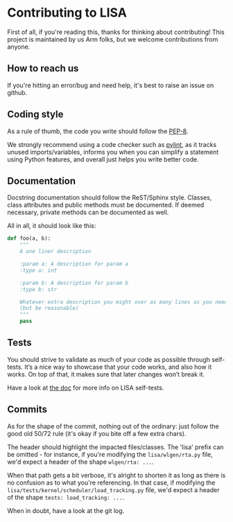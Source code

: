 # Contributing to LISA

First of all, if you're reading this, thanks for thinking about contributing!
This project is maintained by us Arm folks, but we welcome contributions from
anyone.

## How to reach us

If you're hitting an error/bug and need help, it's best to raise an issue on github.

## Coding style

As a rule of thumb, the code you write should follow the
[PEP-8](https://www.python.org/dev/peps/pep-0008/).

We strongly recommend using a code checker such as [pylint](https://www.pylint.org/),
as it tracks unused imports/variables, informs you when you can simplify a
statement using Python features, and overall just helps you write better code.

## Documentation

Docstring documentation should follow the ReST/Sphinx style.
Classes, class attributes and public methods must be documented. If deemed
necessary, private methods can be documented as well.

All in all, it should look like this:

```python
def foo(a, b):
	"""
	A one liner description

	:param a: A description for param a
	:type a: int

	:param b: A description for param b
	:type b: str

	Whatever extra description you might over as many lines as you need
	(but be reasonable)
	"""
	pass
```

## Tests

You should strive to validate as much of your code as possible through self-tests.
It’s a nice way to showcase that your code works, and also how it works. On top
of that, it makes sure that later changes won’t break it.

Have a look at [the doc](https://lisa-linux-integrated-system-analysis.readthedocs.io/en/next/lisa_tests.html) for more info on LISA self-tests.

## Commits

As for the shape of the commit, nothing out of the ordinary: just follow the
good old 50/72 rule (it's okay if you bite off a few extra chars).

The header should highlight the impacted files/classes. The 'lisa' prefix can be omitted - for instance,
if you're modifying the `lisa/wlgen/rta.py` file, we'd expect a header of the shape `wlgen/rta: ...`.

When that path gets a bit verbose, it's alright to shorten it as long as there
is no confusion as to what you're referencing. In that case, if modifying the
`lisa/tests/kernel/scheduler/load_tracking.py` file, we'd expect a header of
the shape `tests: load_tracking: ...`.

When in doubt, have a look at the git log.
